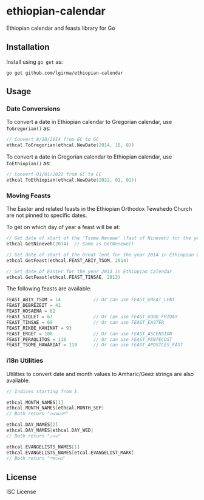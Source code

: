 # ethiopian-calendar

Ethiopian calendar and feasts library for Go

## Installation

Install using `go get` as:

```shell
go get github.com/lgirma/ethiopian-calendar
```

## Usage

### Date Conversions

To convert a date in Ethiopian calendar to Gregorian calendar, use `ToGregorian()` as:

```go
// Convert 8/10/2014 from EC to GC
ethcal.ToGregorian(ethcal.NewDate(2014, 10, 8))
```

To convert a date in Gregorian calendar to Ethiopian calendar, use `ToEthiopian()` as:

```go
// Convert 01/01/2022 from GC to EC
ethcal.ToEthiopian(ethcal.NewDate(2022, 01, 01))
```

### Moving Feasts

The Easter and related feasts in the Ethiopian Orthodox Tewahedo Church are not pinned to specific dates.

To get on which day of year a feast will be at:

```go
// Get date of start of the 'Tsome Nenewe' (fast of Nineveh) for the year 2014 in Ethiopian Calendar
ethcal.GetNineveh(2014)  // Same as GetNenewe()

// Get date of start of the Great lent for the year 2014 in Ethiopian Calendar
ethcal.GetFeast(ethcal.FEAST_ABIY_TSOM, 2014)

// Get date of Easter for the year 2013 in Ethiopian Calendar
ethcal.GetFeast(ethcal.FEAST_TINSAE, 2013)
```

The following feasts are available:

```javascript
FEAST_ABIY_TSOM = 14            // Or can use FEAST_GREAT_LENT
FEAST_DEBREZEIT = 41
FEAST_HOSAENA = 62
FEAST_SIQLET = 67               // Or can use FEAST_GOOD_FRIDAY
FEAST_TINSAE = 69               // Or can use FEAST_EASTER
FEAST_RIKBE_KAHINAT = 93
FEAST_ERGET = 108               // Or can use FEAST_ASCENSION
FEAST_PERAQLITOS = 118          // Or can use FEAST_PENTECOST
FEAST_TSOME_HAWARIAT = 119      // Or can use FEAST_APOSTLES_FAST
```

### i18n Utilities

Utilities to convert date and month values to Amharic/Geez strings are also available.

```go
// Indices starting from 1.

ethcal.MONTH_NAMES[1]
ethcal.MONTH_NAMES[ethcal.MONTH_SEP]
// Both return "መስከረም"

ethcal.DAY_NAMES[2]
ethcal.DAY_NAMES[ethcal.DAY_WED]
// Both return "ረቡዕ"

ethcal.EVANGELISTS_NAMES[1]
ethcal.EVANGELISTS_NAMES[etcal.EVANGELIST_MARK]
// Both return "ማርቆስ"
```

## License

ISC License